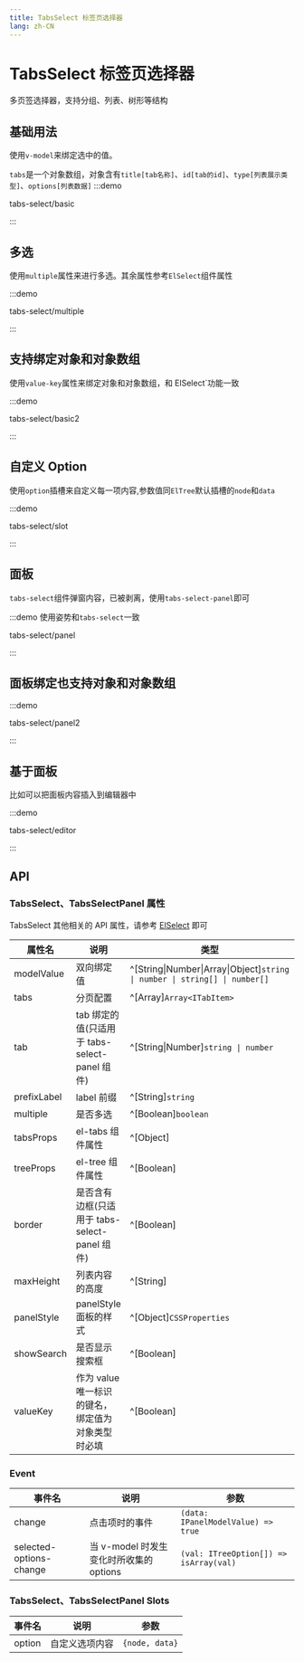 ```yaml
---
title: TabsSelect 标签页选择器
lang: zh-CN
---
```


# TabsSelect 标签页选择器

多页签选择器，支持分组、列表、树形等结构

## 基础用法

使用`v-model`来绑定选中的值。

`tabs`是一个对象数组，对象含有`title[tab名称]`、`id[tab的id]`、`type[列表展示类型]`、`options[列表数据]`
:::demo

tabs-select/basic

:::

## 多选

使用`multiple`属性来进行多选。其余属性参考`ElSelect`组件属性

:::demo

tabs-select/multiple

:::

## 支持绑定对象和对象数组

使用`value-key`属性来绑定对象和对象数组，和 ElSelect`功能一致

:::demo

tabs-select/basic2

:::

## 自定义 Option

使用`option`插槽来自定义每一项内容,参数值同`ElTree`默认插槽的`node`和`data`

:::demo

tabs-select/slot

:::

## 面板

`tabs-select`组件弹窗内容，已被剥离，使用`tabs-select-panel`即可

:::demo 使用姿势和`tabs-select`一致

tabs-select/panel

:::

## 面板绑定也支持对象和对象数组

:::demo

tabs-select/panel2

:::

## 基于面板

比如可以把面板内容插入到编辑器中

:::demo

tabs-select/editor

:::

## API

### TabsSelect、TabsSelectPanel 属性

TabsSelect 其他相关的 API 属性，请参考 [ElSelect](https://element-plus.org/zh-CN/component/select.html) 即可

| 属性名      | 说明                                              | 类型                                                                       | 默认值 |
| ----------- | ------------------------------------------------- | -------------------------------------------------------------------------- | ------ |
| modelValue  | 双向绑定值                                        | ^[String\|Number\|Array\|Object]`string \| number \| string[] \| number[]` | -      |
| tabs        | 分页配置                                          | ^[Array]`Array<ITabItem>`                                                  | -      |
| tab         | tab 绑定的值(只适用于 tabs-select-panel 组件)     | ^[String\|Number]`string \| number`                                        | -      |
| prefixLabel | label 前缀                                        | ^[String]`string`                                                          | -      |
| multiple    | 是否多选                                          | ^[Boolean]`boolean`                                                        | -      |
| tabsProps   | el-tabs 组件属性                                  | ^[Object]                                                                  | -      |
| treeProps   | el-tree 组件属性                                  | ^[Boolean]                                                                 | -      |
| border      | 是否含有边框(只适用于 tabs-select-panel 组件)     | ^[Boolean]                                                                 | -      |
| maxHeight   | 列表内容的高度                                    | ^[String]                                                                  | 260px  |
| panelStyle  | panelStyle 面板的样式                             | ^[Object]`CSSProperties`                                                   | -      |
| showSearch  | 是否显示搜索框                                    | ^[Boolean]                                                                 | -      |
| valueKey    | 作为 value 唯一标识的键名，绑定值为对象类型时必填 | ^[Boolean]                                                                 | -      |

### Event

| 事件名                  | 说明                                    | 参数                                   |
| ----------------------- | --------------------------------------- | -------------------------------------- |
| change                  | 点击项时的事件                          | `(data: IPanelModelValue) => true`     |
| selected-options-change | 当 v-model 时发生变化时所收集的 options | `(val: ITreeOption[]) => isArray(val)` |

### TabsSelect、TabsSelectPanel Slots

| 事件名 | 说明           | 参数           |
| ------ | -------------- | -------------- |
| option | 自定义选项内容 | `{node, data}` |
